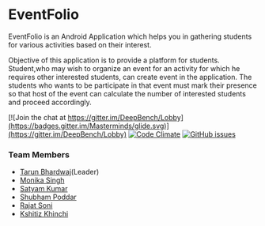 # EventFolio

EventFolio is an Android Application which helps you in gathering students for various activities based on their interest. 

Objective of this application is to provide a platform for students. Student,who may wish to organize an event for an activity for which he requires other interested students, can create event in the application. The students who wants to be participate in that event must mark their presence so that host of the event can calculate the number of interested students and proceed accordingly.


[![Join the chat at https://gitter.im/DeepBench/Lobby](https://badges.gitter.im/Masterminds/glide.svg)](https://gitter.im/DeepBench/Lobby)
[![Code Climate](https://codeclimate.com/github/codeclimate/codeclimate/badges/gpa.svg)](https://codeclimate.com/github/TarunISCO/EFolio)
[![GitHub issues](https://img.shields.io/github/issues/TarunISCO/EFolio.svg)](https://github.com/TarunISCO/EFolio/issues)


### Team Members
* [Tarun Bhardwaj](https://github.com/TarunISCO)(Leader)
* [Monika Singh](https://github.com/monikasingh20)
* [Satyam Kumar](https://github.com/SatyamK23)
* [Shubham Poddar](https://github.com/shubham6966)
* [Rajat Soni](https://github.com/Rajat102)
* [Kshitiz Khinchi](https://github.com/kshitizk1796)
